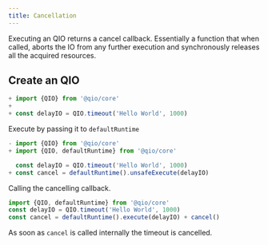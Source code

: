 ```yaml
---
title: Cancellation
---
```


Executing an QIO returns a cancel callback. Essentially a function that when called, aborts the IO from any further execution and synchronously releases all the acquired resources.

## Create an QIO

```ts
+ import {QIO} from '@qio/core'
+
+ const delayIO = QIO.timeout('Hello World', 1000)
```

Execute by passing it to `defaultRuntime`

```ts
- import {QIO} from '@qio/core'
+ import {QIO, defaultRuntime} from '@qio/core'

  const delayIO = QIO.timeout('Hello World', 1000)
+ const cancel = defaultRuntime().unsafeExecute(delayIO)
```

Calling the cancelling callback.

```ts
import {QIO, defaultRuntime} from '@qio/core'
const delayIO = QIO.timeout('Hello World', 1000)
const cancel = defaultRuntime().execute(delayIO) + cancel()
```

As soon as `cancel` is called internally the timeout is cancelled.
